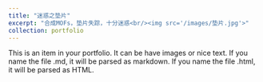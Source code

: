 ```yaml
---
title: "迷惑之垫片"
excerpt: "合成MOFs，垫片失踪，十分迷惑<br/><img src='/images/垫片.jpg'>"
collection: portfolio
---
```


This is an item in your portfolio. It can be have images or nice text. If you name the file .md, it will be parsed as markdown. If you name the file .html, it will be parsed as HTML. 
